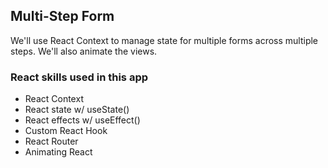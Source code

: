 ## Multi-Step Form

We'll use React Context to manage state for multiple forms across multiple steps. We'll also animate the views.

### React skills used in this app

- React Context
- React state w/ useState()
- React effects w/ useEffect()
- Custom React Hook
- React Router
- Animating React
